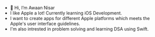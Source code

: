 - 👋 Hi, I’m Awaan Nisar
- I like Apple a lot! Currently learning iOS Development.
- I want to create apps for different Apple platforms which meets the Apple's user interface guidelines.
- I'm also intrested in problem solving and learning DSA using Swift.

<!---
awaan05/awaan05 is a ✨ special ✨ repository because its `README.md` (this file) appears on your GitHub profile.
You can click the Preview link to take a look at your changes.
--->
